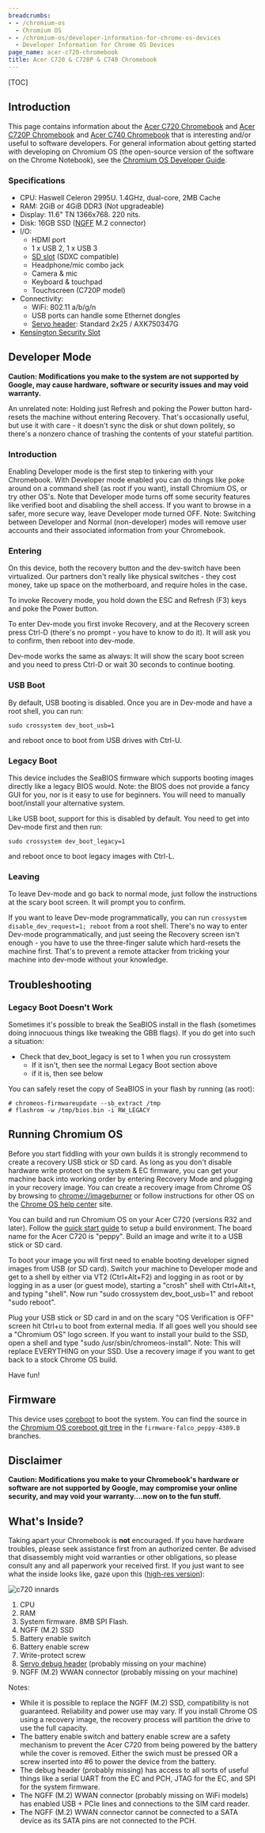 ```yaml
---
breadcrumbs:
- - /chromium-os
  - Chromium OS
- - /chromium-os/developer-information-for-chrome-os-devices
  - Developer Information for Chrome OS Devices
page_name: acer-c720-chromebook
title: Acer C720 & C720P & C740 Chromebook
---
```


[TOC]

## Introduction

This page contains information about the [Acer C720
Chromebook](https://www.google.com/intl/en/chrome/devices/acer-c720-chromebook/)
and [Acer C720P
Chromebook](https://www.google.com/intl/en/chrome/devices/acer-c720p-chromebook/)
and [Acer C740
Chromebook](http://us.acer.com/ac/en/US/content/series/chromebook11c740) that is
interesting and/or useful to software developers. For general information about
getting started with developing on Chromium OS (the open-source version of the
software on the Chrome Notebook), see the [Chromium OS Developer
Guide](/chromium-os/developer-guide).

### Specifications

*   CPU: Haswell Celeron 2995U. 1.4GHz, dual-core, 2MB Cache
*   RAM: 2GiB or 4GiB DDR3 (Not upgradeable)
*   Display: 11.6" TN 1366x768. 220 nits.
*   Disk: 16GB SSD
            ([NGFF](http://en.wikipedia.org/wiki/Next_Generation_Form_Factor)
            M.2 connector)
*   I/O:
    *   HDMI port
    *   1 x USB 2, 1 x USB 3
    *   [SD slot](http://en.wikipedia.org/wiki/Secure_Digital) (SDXC
                compatible)
    *   Headphone/mic combo jack
    *   Camera & mic
    *   Keyboard & touchpad
    *   Touchscreen (C720P model)
*   Connectivity:
    *   WiFi: 802.11 a/b/g/n
    *   USB ports can handle some Ethernet dongles
    *   [Servo header](/chromium-os/servo): Standard 2x25 / AXK750347G
*   [Kensington Security
            Slot](http://en.wikipedia.org/wiki/Kensington_Security_Slot)

## Developer Mode

**Caution: Modifications you make to the system are not supported by Google, may
cause hardware, software or security issues and may void warranty.**

An unrelated note: Holding just Refresh and poking the Power button hard-resets
the machine without entering Recovery. That's occasionally useful, but use it
with care - it doesn't sync the disk or shut down politely, so there's a nonzero
chance of trashing the contents of your stateful partition.

### Introduction

Enabling Developer mode is the first step to tinkering with your Chromebook.
With Developer mode enabled you can do things like poke around on a command
shell (as root if you want), install Chromium OS, or try other OS's. Note that
Developer mode turns off some security features like verified boot and disabling
the shell access. If you want to browse in a safer, more secure way, leave
Developer mode turned OFF. Note: Switching between Developer and Normal
(non-developer) modes will remove user accounts and their associated information
from your Chromebook.

### Entering

On this device, both the recovery button and the dev-switch have been
virtualized. Our partners don't really like physical switches - they cost money,
take up space on the motherboard, and require holes in the case.

To invoke Recovery mode, you hold down the ESC and Refresh (F3) keys and poke
the Power button.

To enter Dev-mode you first invoke Recovery, and at the Recovery screen press
Ctrl-D (there's no prompt - you have to know to do it). It will ask you to
confirm, then reboot into dev-mode.

Dev-mode works the same as always: It will show the scary boot screen and you
need to press Ctrl-D or wait 30 seconds to continue booting.

### USB Boot

By default, USB booting is disabled. Once you are in Dev-mode and have a root
shell, you can run:

```none
sudo crossystem dev_boot_usb=1
```

and reboot once to boot from USB drives with Ctrl-U.

### Legacy Boot

This device includes the SeaBIOS firmware which supports booting images directly
like a legacy BIOS would. Note: the BIOS does not provide a fancy GUI for you,
nor is it easy to use for beginners. You will need to manually boot/install your
alternative system.

Like USB boot, support for this is disabled by default. You need to get into
Dev-mode first and then run:

```none
sudo crossystem dev_boot_legacy=1
```

and reboot once to boot legacy images with Ctrl-L.

### Leaving

To leave Dev-mode and go back to normal mode, just follow the instructions at
the scary boot screen. It will prompt you to confirm.

If you want to leave Dev-mode programmatically, you can run `crossystem
disable_dev_request=1; reboot` from a root shell. There's no way to enter
Dev-mode programmatically, and just seeing the Recovery screen isn't enough -
you have to use the three-finger salute which hard-resets the machine first.
That's to prevent a remote attacker from tricking your machine into dev-mode
without your knowledge.

## Troubleshooting

### Legacy Boot Doesn't Work

Sometimes it's possible to break the SeaBIOS install in the flash (sometimes
doing innocuous things like tweaking the GBB flags). If you do get into such a
situation:

*   Check that dev_boot_legacy is set to 1 when you run crossystem
    *   If it isn't, then see the normal Legacy Boot section above
    *   if it is, then see below

You can safely reset the copy of SeaBIOS in your flash by running (as root):

```none
# chromeos-firmwareupdate --sb_extract /tmp
# flashrom -w /tmp/bios.bin -i RW_LEGACY
```

## Running Chromium OS

Before you start fiddling with your own builds it is strongly recommend to
create a recovery USB stick or SD card. As long as you don't disable hardware
write protect on the system & EC firmware, you can get your machine back into
working order by entering Recovery Mode and plugging in your recovery image. You
can create a recovery image from Chrome OS by browsing to
[chrome://imageburner](javascript:void(0);) or follow instructions for other OS
on the [Chrome OS help
center](https://support.google.com/chromebook/answer/1080595?hl=en) site.

You can build and run Chromium OS on your Acer C720 (versions R32 and later).
Follow the [quick start guide](/chromium-os/quick-start-guide) to setup a build
environment. The board name for the Acer C720 is "peppy". Build an image and
write it to a USB stick or SD card.

To boot your image you will first need to enable booting developer signed images
from USB (or SD card). Switch your machine to Developer mode and get to a shell
by either via VT2 (Ctrl+Alt+F2) and logging in as root or by logging in as a
user (or guest mode), starting a "crosh" shell with Ctrl+Alt+t, and typing
"shell". Now run "sudo crossystem dev_boot_usb=1" and reboot "sudo reboot".

Plug your USB stick or SD card in and on the scary "OS Verification is OFF"
screen hit Ctrl+u to boot from external media. If all goes well you should see a
"Chromium OS" logo screen. If you want to install your build to the SSD, open a
shell and type "sudo /usr/sbin/chromeos-install". Note: This will replace
EVERYTHING on your SSD. Use a recovery image if you want to get back to a stock
Chrome OS build.

Have fun!

## Firmware

This device uses [coreboot](http://www.coreboot.org/) to boot the system. You
can find the source in the [Chromium OS coreboot git
tree](https://chromium.googlesource.com/chromiumos/third_party/coreboot/+/firmware-falco_peppy-4389.B)
in the `firmware-falco_peppy-4389.B` branches.

## Disclaimer

**Caution: Modifications you make to your Chromebook's hardware or software are
not supported by Google, may compromise your online security, and may void your
warranty....now on to the fun stuff.**

## What's Inside?

Taking apart your Chromebook is **not** encouraged. If you have hardware
troubles, please seek assistance first from an authorized center. Be advised
that disassembly might void warranties or other obligations, so please consult
any and all paperwork your received first. If you just want to see what the
inside looks like, gaze upon this ([high-res
version](/chromium-os/developer-information-for-chrome-os-devices/acer-c720-chromebook/c720-chromebook-innards.png)):

<img alt="c720 innards"
src="/chromium-os/developer-information-for-chrome-os-devices/acer-c720-chromebook/c720-chromebook-annotated-innards.png">

1.  CPU
2.  RAM
3.  System firmware. 8MB SPI Flash.
4.  NGFF (M.2) SSD
5.  Battery enable switch
6.  Battery enable screw
7.  Write-protect screw
8.  [Servo debug header](/chromium-os/servo) (probably missing on your
            machine)
9.  NGFF (M.2) WWAN connector (probably missing on your machine)

Notes:

*   While it is possible to replace the NGFF (M.2) SSD, compatibility is
            not guaranteed. Reliability and power use may vary. If you install
            Chrome OS using a recovery image, the recovery process will
            partition the drive to use the full capacity.
*   The battery enable switch and battery enable screw are a safety
            mechanism to prevent the Acer C720 from being powered by the battery
            while the cover is removed. Either the swich must be pressed OR a
            screw inserted into #6 to power the device from the battery.
*   The debug header (probably missing) has access to all sorts of
            useful things like a serial UART from the EC and PCH, JTAG for the
            EC, and SPI for the system firmware.
*   The NGFF (M.2) WWAN connector (probably missing on WiFi models) has
            enabled USB + PCIe lines and connections to the SIM card reader.
*   The NGFF (M.2) WWAN connector cannot be connected to a SATA device
            as its SATA pins are not connected to the PCH.

